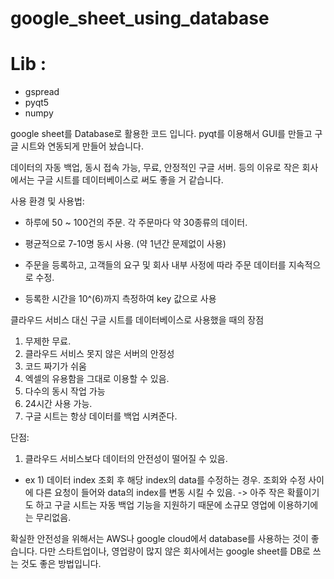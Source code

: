 # google_sheet_using_database

# Lib :
- gspread
- pyqt5
- numpy


google sheet를 Database로 활용한 코드 입니다. pyqt를 이용해서 GUI를 만들고 구글 시트와 연동되게 만들어 놨습니다.

데이터의 자동 백업, 동시 접속 가능, 무료, 안정적인 구글 서버. 등의 이유로 작은 회사에서는 구글 시트를 데이터베이스로 써도 좋을 거 같습니다.


사용 환경 및 사용법: 
- 하루에 50 ~ 100건의 주문. 각 주문마다 약 30종류의 데이터. 

- 평균적으로 7-10명 동시 사용. (약 1년간 문제없이 사용)

- 주문을 등록하고, 고객들의 요구 및 회사 내부 사정에 따라 주문 데이터를 지속적으로 수정.

- 등록한 시간을 10^(6)까지 측정하여 key 값으로 사용


클라우드 서비스 대신 구글 시트를 데이터베이스로 사용했을 때의 장점

1. 무제한 무료. 
2. 클라우드 서비스 못지 않은 서버의 안정성
3. 코드 짜기가 쉬움
4. 엑셀의 유용함을 그대로 이용할 수 있음.
5. 다수의 동시 작업 가능
6. 24시간 사용 가능.
7. 구글 시트는 항상 데이터를 백업 시켜준다.


단점:

1. 클라우드 서비스보다 데이터의 안전성이 떨어질 수 있음.
- ex 1) 데이터 index 조회 후 해당 index의 data를 수정하는 경우. 조회와 수정 사이에 다른 요청이 들어와 data의 index를 변동 시킬 수 있음. 
      -> 아주 작은 확률이기도 하고 구글 시트는 자동 백업 기능을 지원하기 때문에 소규모 영업에 이용하기에는 무리없음.

 
 확실한 안전성을 위해서는 AWS나 google cloud에서 database를 사용하는 것이 좋습니다. 
 다만 스타트업이나, 영업량이 많지 않은 회사에서는 google sheet를 DB로 쓰는 것도 좋은 방법입니다.
 
 
     
